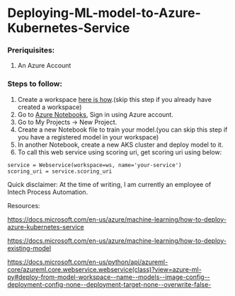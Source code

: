 # Deploying-ML-model-to-Azure-Kubernetes-Service

### Preriquisites:
1. An Azure Account

### Steps to follow:
1. Create a workspace [here is how](https://docs.microsoft.com/en-us/azure/machine-learning/how-to-manage-workspace#create-a-workspace).(skip this step if you already have created a workspace)
2. Go to [Azure Notebooks](https://notebooks.azure.com), Sign in using Azure account.
3. Go to My Projects -> New Project.
4. Create a new Notebook file to train your model.(you can skip this step if you have a registered model in your workspace)
5. In another Notebook, create a new AKS cluster and deploy model to it.
6. To call this web service using scoring uri, get scoring uri using below:
```
service = Webservice(workspace=ws, name='your-service')
scoring_uri = service.scoring_uri
```

Quick disclaimer: At the time of writing, I am currently an employee of Intech Process Automation.

Resources:

https://docs.microsoft.com/en-us/azure/machine-learning/how-to-deploy-azure-kubernetes-service

https://docs.microsoft.com/en-us/azure/machine-learning/how-to-deploy-existing-model

https://docs.microsoft.com/en-us/python/api/azureml-core/azureml.core.webservice.webservice(class)?view=azure-ml-py#deploy-from-model-workspace--name--models--image-config--deployment-config-none--deployment-target-none--overwrite-false-
